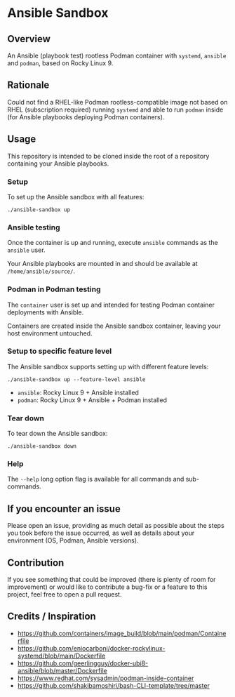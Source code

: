 # Ansible Sandbox

## Overview

An Ansible (playbook test) rootless Podman container with `systemd`, `ansible` and `podman`, based on Rocky Linux 9.

## Rationale

Could not find a RHEL-like Podman rootless-compatible image not based on RHEL (subscription required)
running `systemd` and able to run `podman` inside (for Ansible playbooks deploying Podman containers).

## Usage

This repository is intended to be cloned inside the root of a repository containing your Ansible playbooks.

### Setup

To set up the Ansible sandbox with all features:

```
./ansible-sandbox up
```

### Ansible testing

Once the container is up and running, execute `ansible` commands as the `ansible` user.

Your Ansible playbooks are mounted in and should be available at `/home/ansible/source/`.

### Podman in Podman testing

The `container` user is set up and intended for testing Podman container deployments with Ansible.

Containers are created inside the Ansible sandbox container, leaving your host environment untouched.

### Setup to specific feature level

The Ansible sandbox supports setting up with different feature levels:

```
./ansible-sandbox up --feature-level ansible
```

- `ansible`: Rocky Linux 9 + Ansible installed
- `podman`: Rocky Linux 9 + Ansible + Podman installed

### Tear down

To tear down the Ansible sandbox:

```
./ansible-sandbox down
```

### Help

The `--help` long option flag is available for all commands and sub-commands.

## If you encounter an issue

Please open an issue, providing as much detail as possible about the steps you took before the issue occurred,
as well as details about your environment (OS, Podman, Ansible versions).

## Contribution

If you see something that could be improved (there is plenty of room for improvement) or would like to contribute a bug-fix or a feature to this project,
feel free to open a pull request.

## Credits / Inspiration

- https://github.com/containers/image_build/blob/main/podman/Containerfile
- https://github.com/eniocarboni/docker-rockylinux-systemd/blob/main/Dockerfile
- https://github.com/geerlingguy/docker-ubi8-ansible/blob/master/Dockerfile
- https://www.redhat.com/sysadmin/podman-inside-container
- https://github.com/shakibamoshiri/bash-CLI-template/tree/master
